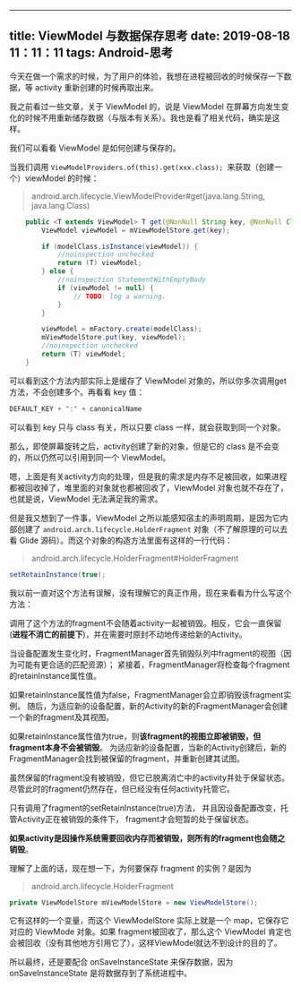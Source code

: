 
---
title: ViewModel 与数据保存思考
date: 2019-08-18 11：11：11
tags: Android-思考
---


今天在做一个需求的时候，为了用户的体验，我想在进程被回收的时候保存一下数据，等 activity 重新创建的时候再取出来。

我之前看过一些文章，关于 ViewModel 的，说是 ViewModel 在屏幕方向发生变化的时候不用重新储存数据（与版本有关系）。我也是看了相关代码，确实是这样。

我们可以看看 ViewModel 是如何创建与保存的。

当我们调用 `ViewModelProviders.of(this).get(xxx.class); `来获取（创建一个）viewModel 的时候：

> android.arch.lifecycle.ViewModelProvider#get(java.lang.String, java.lang.Class<T>)

```java
    public <T extends ViewModel> T get(@NonNull String key, @NonNull Class<T> modelClass) {
        ViewModel viewModel = mViewModelStore.get(key);

        if (modelClass.isInstance(viewModel)) {
            //noinspection unchecked
            return (T) viewModel;
        } else {
            //noinspection StatementWithEmptyBody
            if (viewModel != null) {
                // TODO: log a warning.
            }
        }

        viewModel = mFactory.create(modelClass);
        mViewModelStore.put(key, viewModel);
        //noinspection unchecked
        return (T) viewModel;
    }
```

可以看到这个方法内部实际上是缓存了 ViewModel 对象的，所以你多次调用get方法，不会创建多个。再看看 key 值：

```java
DEFAULT_KEY + ":" + canonicalName
```

可以看到 key 只与 class 有关，所以只要 class 一样，就会获取到同一个对象。

那么，即使屏幕旋转之后，activity创建了新的对象，但是它的 class 是不会变的，所以仍然可以引用到同一个 ViewModel。



嗯，上面是有关activity方向的处理，但是我的需求是内存不足被回收，如果进程都被回收掉了，堆里面的对象就也都被回收了，ViewModel 对象也就不存在了，也就是说，ViewModel 无法满足我的需求。

但是我又想到了一件事，ViewModel 之所以能感知宿主的声明周期，是因为它内部创建了 `android.arch.lifecycle.HolderFragment` 对象（不了解原理的可以去看 Glide 源码）。而这个对象的构造方法里面有这样的一行代码：

> android.arch.lifecycle.HolderFragment#HolderFragment

```java
setRetainInstance(true);
```

我以前一直对这个方法有误解，没有理解它的真正作用，现在来看看为什么写这个方法：

调用了这个方法的fragment不会随着activity一起被销毁。相反，它会一直保留(**进程不消亡的前提下**)，并在需要时原封不动地传递给新的Activity。

当设备配置发生变化时，FragmentManager首先销毁队列中fragment的视图（因为可能有更合适的匹配资源）； 
紧接着，FragmentManager将检查每个fragment的retainInstance属性值。

如果retainInstance属性值为false，FragmentManager会立即销毁该fragment实例。 随后，为适应新的设备配置，新的Activity的新的FragmentManager会创建一个新的fragment及其视图。

如果retainInstance属性值为true，则**该fragment的视图立即被销毁，但fragment本身不会被销毁**。 为适应新的设备配置，当新的Activity创建后，新的FragmentManager会找到被保留的fragment，并重新创建其试图。

虽然保留的fragment没有被销毁，但它已脱离消亡中的activity并处于保留状态。 尽管此时的fragment仍然存在，但已经没有任何activity托管它。

只有调用了fragment的setRetainInstance(true)方法， 并且因设备配置改变，托管Activity正在被销毁的条件下， 
fragment才会短暂的处于保留状态。

**如果activity是因操作系统需要回收内存而被销毁，则所有的fragment也会随之销毁**。

理解了上面的话，现在想一下，为何要保存 fragment 的实例？是因为 

> android.arch.lifecycle.HolderFragment

```java
private ViewModelStore mViewModelStore = new ViewModelStore();
```

它有这样的一个变量，而这个 ViewModelStore 实际上就是一个 map，它保存它对应的 ViewMode 对象。如果 fragment被回收了，那么这个 ViewModel 肯定也会被回收（没有其他地方引用它了），这样ViewModel就达不到设计的目的了。



所以最终，还是要配合 onSaveInstanceState 来保存数据，因为 onSaveInstanceState 是将数据存到了系统进程中。
